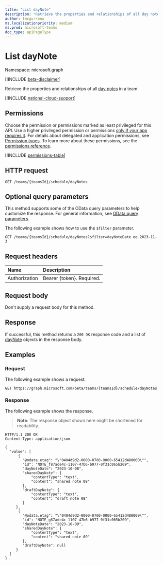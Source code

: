 ```yaml
---
title: "List dayNote"
description: "Retrieve the properties and relationships of all day notes in a team."
author: fmcgurrenw
ms.localizationpriority: medium
ms.prod: microsoft-teams
doc_type: apiPageType
---
```


# List dayNote
Namespace: microsoft.graph

[!INCLUDE [beta-disclaimer](../../includes/beta-disclaimer.md)]

Retrieve the properties and relationships of all [day notes](../resources/daynote.md) in a team.

[!INCLUDE [national-cloud-support](../../includes/global-only.md)]

## Permissions
Choose the permission or permissions marked as least privileged for this API. Use a higher privileged permission or permissions [only if your app requires it](/graph/permissions-overview#best-practices-for-using-microsoft-graph-permissions). For details about delegated and application permissions, see [Permission types](/graph/permissions-overview#permission-types). To learn more about these permissions, see the [permissions reference](/graph/permissions-reference).

[!INCLUDE [permissions-table](../includes/permissions/daynote-list-permissions.md)]

## HTTP request
``` http
GET /teams/{teamsId}/schedule/dayNotes
```

## Optional query parameters
This method supports some of the OData query parameters to help customize the response. For general information, see [OData query parameters](/graph/query-parameters).

The following example shows how to use the `$filter` parameter.

``` http
GET /teams/{teamsId}/schedule/dayNotes?$filter=dayNoteDate eq 2023-11-3
```

## Request headers
|Name|Description|
|:---|:---|
|Authorization|Bearer {token}. Required.|

## Request body
Don't supply a request body for this method.

## Response

If successful, this method returns a `200 OK` response code and a list of [dayNote](../resources/daynote.md) objects in the response body.

## Examples

### Request
The following example shows a request.

``` http
GET https://graph.microsoft.com/beta/teams/{teamsId}/schedule/dayNotes
```


### Response
The following example shows the response.
>**Note:** The response object shown here might be shortened for readability.
``` http
HTTP/1.1 200 OK
Content-Type: application/json

{
  "value": [ 
      {
        "@odata.etag": "\"0404d9d2-0000-0700-0000-65412d480000\"",
        "id": "NOTE_f87ade4c-1107-47b6-b977-0f31c065b209",
        "dayNoteDate": "2023-10-08",
        "sharedDayNote": {
            "contentType": "text",
            "content": "shared note 08"
        },
        "draftDayNote": {
            "contentType": "text",
            "content": "draft note 08"
        }
     },
      {
        "@odata.etag": "\"0404d9d2-0000-0700-0000-65412d480009\"",
        "id": "NOTE_g87ade4c-1107-47b6-b977-0f31c065b209",
        "dayNoteDate": "2023-10-09",
        "sharedDayNote": {
            "contentType": "text",
            "content": "shared note 09"
        },
        "draftDayNote": null
     }
  ]
}
```

